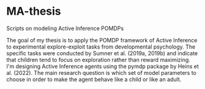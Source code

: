 # MA-thesis
Scripts on modeling Active Inference POMDPs

The goal of my thesis is to apply the POMDP framework of Active Inference to experimental explore-exploit tasks from developmental psychology. The specific tasks were conducted by Sumner et al. (2019a, 2019b) and indicate that children tend to focus on exploration rather than reward maximizing. 
I'm designing Active Inference agents using the pymdp package by Heins et al. (2022). The main research question is which set of model parameters to choose in order to make the agent behave like a child or like an adult.  
